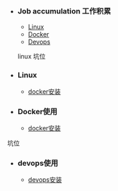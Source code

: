 + ### Job accumulation 工作积累
    + [Linux](#Linux)
    + [Docker](#Docker使用)
    + [Devops](#devops使用)
	
	linux 坑位
+ ### Linux
    + [docker安装](https://github.com/Kingserch/Job-accumulation/blob/Docker/docker%E5%AE%89%E8%A3%85.md)
+ ### Docker使用
    + [docker安装](https://github.com/Kingserch/Job-accumulation/blob/Docker/docker%E5%AE%89%E8%A3%85.md)
	
	
坑位

	
+ ### devops使用
    + [devops安装](https://github.com/Kingserch/Job-accumulation/blob/Docker/docker%E5%AE%89%E8%A3%85.md)
